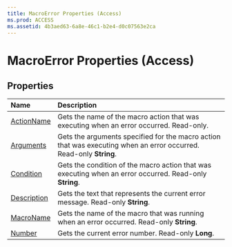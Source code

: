 ```yaml
---
title: MacroError Properties (Access)
ms.prod: ACCESS
ms.assetid: 4b3aed63-6a8e-46c1-b2e4-d0c07563e2ca
---
```



# MacroError Properties (Access)

## Properties



|**Name**|**Description**|
|:-----|:-----|
|[ActionName](macroerror-actionname-property-access.md)|Gets the name of the macro action that was executing when an error occurred. Read-only.|
|[Arguments](macroerror-arguments-property-access.md)|Gets the arguments specified for the macro action that was executing when an error occurred. Read-only  **String**.|
|[Condition](macroerror-condition-property-access.md)|Gets the condition of the macro action that was executing when an error occurred. Read-only  **String**.|
|[Description](macroerror-description-property-access.md)|Gets the text that represents the current error message. Read-only  **String**.|
|[MacroName](macroerror-macroname-property-access.md)|Gets the name of the macro that was running when an error occurred. Read-only  **String**.|
|[Number](macroerror-number-property-access.md)|Gets the current error number. Read-only  **Long**.|

